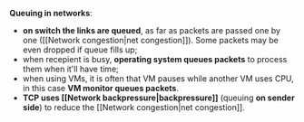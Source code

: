 **Queuing in networks**:
- **on switch the links are queued**, as far as packets are 
passed one by one ([[Network congestion|net congestion]]). Some packets may be even dropped if queue fills up;
- when recepient is busy, **operating system queues packets** to process them when it'll have time;
- when using VMs, it is often that VM pauses while another VM uses CPU, in this case **VM monitor queues packets**.
- **TCP uses [[Network backpressure|backpressure]]** (queuing **on sender side**) to reduce the [[Network congestion|net congestion]].
